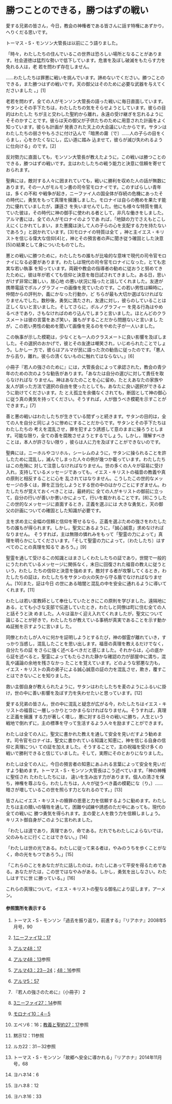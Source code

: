 # 勝つことのできる，勝つはずの戦い

愛する兄弟の皆さん，今日，教会の神権者である皆さんに話す特権にあずかり，へりくだる思いです。

トーマス・S・モンソン大管長は以前にこう語りました。

「時々，わたしたちの住んでいるこの世界は恐ろしい場所となることがあります。社会道徳は猛烈な勢いで低下しています。危害を及ぼし破滅をもたらす力を免れる人は，老
若を問わず存在しません。

......わたしたちは罪悪に戦いを挑んでいます。諦めないでください。勝つことのできる，また勝つはずの戦いです。天の御父はそのために必要な武器を与えてくださいました
。」[1]

老若を問わず，全ての人がモンソン大管長の語った戦いに毎日直面しています。サタンとその手下たちは，わたしたちの気をそらせようとしています。彼らの目的はわたした
ちが主と交わした聖約から離れ，永遠の受け継ぎを忘れるようにそそのかすことです。彼らは天の御父が子供たちのために用意された計画をよく知っています。彼らも計画が
発表された天上の大会議にいたからです。サタンはわたしたちの弱さやもろさに付け込んで「暗黒の霧〔で〕......人の子らの目をくらまし，心をかたくなにし，広い道に踏み
込ませて，彼らが滅び失われるように仕向ける」のです。[2]

反対勢力に直面しても，モンソン大管長が教えたように，この戦いは勝つことのできる，勝つはずの戦いです。主はわたしたちの戦う能力と決意に信頼を寄せておられます。

聖典には，敵対する人々に囲まれていても，戦いに勝利を収めた人の話が無数にあります。その一人がモルモン書の司令官モロナイです。このすばらしい青年は，多くの不和
や戦争が起き，ニーファイ人の国全体が存続の危機にあったその時代に，勇気をもって真理を擁護しました。モロナイは自らの務めを果たす能力に優れていましたが，謙遜さ
を失いませんでした。他にも様々な特質を備えていた彼は，その時代に神の御手に使われる者として，非凡な働きをしました。アルマ書には，全ての人がモロナイのようであ
れば，「地獄の力でさえもとこしえにくじかれてしまい，また悪魔は決して人の子らの心を支配する力を持たないであろう」と説かれています。[3]モロナイの特質は全て
，神と主イエス・キリストを信じる偉大な信仰[4]と，神とその預言者の声に聞き従う確固とした決意[5]の結果として身についたものでした。

悪との戦いに勝つために，わたしたちの誰もが比喩的な意味で現代の司令官モロナイになる必要があります。わたしは現代の司令官モロナイになった，とても忠実な若い執事
を知っています。両親や教会の指導者の勧めに従おうと努めてきたために，彼は年が若くても信仰と決意を毎日試されてきました。ある日，思いがけず非常に難しい，居心地
の悪い状況に陥ったと話してくれました。友達が携帯電話でポルノグラフィーの画像を見ていたのです。この若い男性は瞬時に，仲間からの評判か，義にかなった行動か，ど
ちらが最も大切か選ばなければなりませんでした。数秒後，勇気に満たされ，友達に対し，彼らのしていることは正しくないと言いました。そしてさらに，ポルノグラフィー
を見る行為はやめるべきであり，さもなければのめり込んでしまうと言いました。ほとんどのクラスメートは彼の言葉をあざ笑い，誰もがすることだから問題ないと言いまし
たが，この若い男性の勧めを聞いて画像を見るのをやめた子が一人いました。

この執事が示した模範は，少なくとも一人のクラスメートに良い影響を及ぼしました。その選択のおかげで，彼とその友達は嘲笑され，いじめられたことでしょう。しかし一
方で，彼らはアルマが民に語った次の勧告に従ったのです。「悪人から去り，離れ，彼らの清くないものに触れてはならない。」[6]

小冊子『若人の強さのために』には，大管長会によって承認された，教会の青少年のための次のような勧告があります。「あなたは自分の選びに対して責任を取らなければな
りません。神はあなたのことを心に留め，たとえあなたの家族や友人が誤った方法で選択の自由を使ったとしても，あなたに良い選択ができるように助けてくださいます。た
とえ孤立を余儀なくされても，断固として神の御心に従う真の勇気を持ってください。そうすれば，人が倣うべき模範を示すことができます。」[7]

善と悪の戦いはわたしたちが生きている間ずっと続きます。サタンの目的は，全ての人を自分と同じように惨めにすることだからです。サタンとその手下たちはわたしたちの
考えを混乱させ，罪を犯すよう誘惑して意のままに操ろうとします。可能な限り，全ての善を腐敗させようとするでしょう。しかし，理解すべきことは，本人が許さない限り
，彼らは人に力を及ぼすことができないのです。

聖典には，ニーホルやコリホル，シーレムのように，サタンに操られることを許したために混乱し，滅んでしまった人々の例が幾つか載っています。わたしたちはこの危険に
対して注意しなければなりません。世の多くの人々が容易に受け入れ，支持しているメッセージであっても，イエス・キリストの福音の教義や真の原則と相反することに心を
乱されてはなりません。こうしたこの世的なメッセージの多くは，罪を正当化しようとする世の中のはかりごとにすぎません。わたしたちが覚えておくべきことは，最終的に
全ての人がキリストの御前に立って，自分の行いが善いか悪いかによって，行いを裁かれることです。[8]こうしたこの世的なメッセージに直面するとき，正義を選ぶには
大きな勇気と，天の御父の計画についての確固とした知識が必要です。

主を求め主に全幅の信頼と信仰を寄せるなら，正義を選ぶための強さをわたしたちの誰もが得られます。しかし，聖文にあるように，「誠心誠意」求めなければなりません。
そうすれば，主は無限の憐れみをもって「聖霊の力によって」真理を明らかにしてくださいます。「そして聖霊の力によって，〔わたしたち〕はすべてのことの真理を知るで
あろう。」[9]

聖霊を通して受けるこの知識とはまさしくわたしたちの証であり，世間で一般的にうたわれているメッセージに関係なく，末日に回復された福音の教えに従うという，わたし
たちの信仰と決意を強めます。敵対する者が攻撃してくるとき，わたしたちの証は，わたしたちをサタンの火の矢から守る盾でなければなりません。[10]また，証は今日
の世にある暗闇と混乱の中を安全に通れるように導いてくれます。[11]

わたしは若い宣教師として奉仕していたときにこの原則を学びました。遠隔地にある，とても小さな支部で伝道していたとき，わたしと同僚は町に住む全ての人と話そうと決
めました。人々は温かく迎え入れてくれましたが，聖文について論じることが好きで，わたしたちが教えている事柄が真実であることを示す動かぬ証拠を示すように言いまし
た。

同僚とわたしが人々に何かを証明しようとするたび，神の御霊が離れていき，すっかり当惑し，混乱したことを思い出します。福音の真理を教えるだけでなく，自分たちの証
をさらに強く述べるべきだと感じました。それからは，心の底から証を述べると，聖霊によってもたらされた静かな確認の力が部屋中に満ち，混乱や議論の余地を残さなかっ
たことを覚えています。どのような邪悪な力も，イエス・キリストの真の弟子による誠心誠意の証の力を混乱させ，欺き，覆すことはできないことを知りました。

救い主御自身が教えられたように，サタンはわたしたちを麦のようにふるいに掛け，世の中に善い影響を及ぼす力を失わせたいと思っています。[12]

愛する兄弟の皆さん，世の中に混乱と疑念が広がる今，わたしたちはイエス・キリストの福音に一層しっかりとつかまらなければなりません。そうすれば，真理と正義を擁護
する力が著しく増し，悪に対する日々の戦いに勝ち，人生という戦地で倒れずに，主の標準を守って生活するよう人々を励ますことができます。

わたしは全ての人に，聖文に書かれた教えを通して安全を見いだすよう勧めます。司令官モロナイは，聖文に書かれている知識と知恵に，神を信じる自身の信仰と真理につい
ての証を加えました。そうすることで，主の祝福を受け多くの戦いで勝利できると信じていました。そして，実際にそのとおりになりました。

わたしは全ての人に，今日の預言者の知恵にあふれる言葉によって安全を見いだすよう勧めます。トーマス・S・モンソン大管長はこう述べています。「神の神権に聖任され
たわたしたちには， 違いを生み出す力があります。個人の清さを保ち，神権を尊ぶなら，わたしたちは，人々が従うべき義の模範にな〔り，〕......
暗さが増しているこの世を照らす力となれるのです。」[13]

皆さんにイエス・キリストの贖罪の恩恵と力を信頼するように勧めます。わたしたちは主の贖いの犠牲を通して，困難や試練や誘惑のただ中にあっても，現代の全ての戦いに
勝つ勇気を得られます。主の愛と人を救う力を信頼しましょう。キリスト御自身がこのように言われました。

「わたしは道であり，真理であり，命である。だれでもわたしによらないでは，父のみもとに行くことはできない。」[14]

「わたしは世の光である。わたしに従って来る者は，やみのうちを歩くことがなく，命の光をもつであろう。」[15]

「これらのことをあなたがたに話したのは，わたしにあって平安を得るためである。あなたがたは，この世ではなやみがある。しかし，勇気を出しなさい。わたしはすでに世
に勝っている。」[16]

これらの真理について，イエス・キリストの聖なる御名により証します，アーメン。

#### 参照箇所を表示する

  1.  トーマス・S・モンソン「過去を振り返り，前進する」『リアホナ』2008年5月号，90

  2.  [1ニーファイ12：17](https://www.lds.org/scriptures/bofm/1-ne/12.17?lang=jpn#16)

  3.  [アルマ48：17](https://www.lds.org/scriptures/bofm/alma/48.17?lang=jpn#16)

  4.  [アルマ48：13](https://www.lds.org/scriptures/bofm/alma/48.13?lang=jpn#12)参照

  5.  [アルマ43：23－24](https://www.lds.org/scriptures/bofm/alma/43.23-24?lang=jpn#22)；[48：16](https://www.lds.org/scriptures/bofm/alma/48.16?lang=jpn#15)参照

  6.  [アルマ5：57](https://www.lds.org/scriptures/bofm/alma/5.57?lang=jpn#56)

  7.  『若人の強さのために』（小冊子）2

  8.  [3ニーファイ27：14](https://www.lds.org/scriptures/bofm/3-ne/27.14?lang=jpn#13)参照

  9.  [モロナイ10：4－5](https://www.lds.org/scriptures/bofm/moro/10.4-5?lang=jpn#3)

  10.  エペソ6：16；[教義と聖約27：17](https://www.lds.org/scriptures/dc-testament/dc/27.17?lang=jpn#16)参照

  11.  黙示12：11参照

  12.  ルカ22：31－32参照

  13.  トーマス・S・モンソン「故郷へ安全に導かれる」『リアホナ』2014年11月号，68

  14.  ヨハネ14：6

  15.  ヨハネ8：12

  16.  ヨハネ16：33

